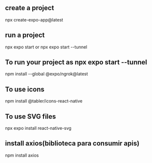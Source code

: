 ## create a project

npx create-expo-app@latest

## run a project

npx expo start or npx expo start --tunnel

## To run your project as npx expo start --tunnel

npm install --global @expo/ngrok@latest

## To use icons

npm install @tabler/icons-react-native

## To use SVG files

npx expo install react-native-svg

## install axios(biblioteca para consumir apis)

npm install axios